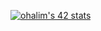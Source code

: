 

[![ohalim's 42 stats](https://badge42.vercel.app/api/v2/clctn37vt00110fmi3kd6gzg8/stats?cursusId=21&coalitionId=77)](https://github.com/JaeSeoKim/badge42)
